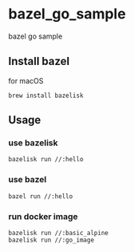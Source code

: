 # bazel_go_sample

bazel go sample

## Install bazel

for macOS
```
brew install bazelisk
```

## Usage

### use bazelisk
```
bazelisk run //:hello
```
### use bazel
```
bazel run //:hello
```

### run docker image

```
bazelisk run //:basic_alpine
bazelisk run //:go_image
```
